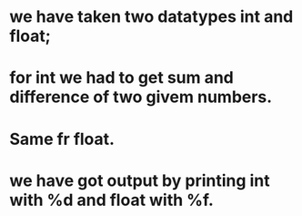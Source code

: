 # we have taken two datatypes int and float;
# for int we had to get sum and difference of two givem numbers.
# Same fr float.
# we have got output by printing int with %d and float with %f.
